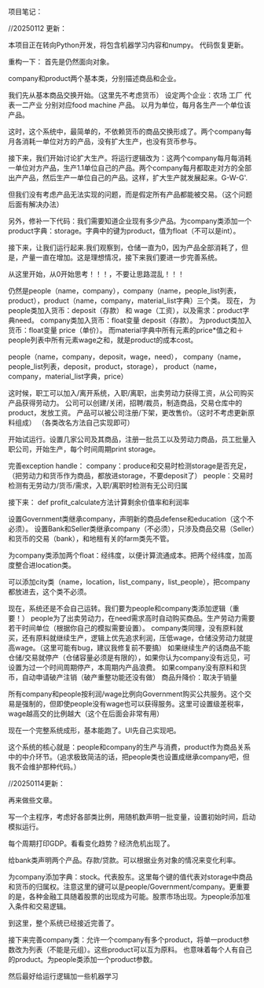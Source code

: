 项目笔记：

//20250112 更新：

本项目正在转向Python开发，将包含机器学习内容和numpy。
代码恢复更新。

重构一下：
首先是仍然面向对象。

company和product两个基本类，分别描述商品和企业。

我们先从基本商品交换开始。（这里先不考虑货币）
设定两个企业：农场 工厂 代表一二产业
分别对应food machine 产品。
以月为单位，每月各生产一个单位该产品。


这时，这个系统中，最简单的，不依赖货币的商品交换形成了。两个company每月各消耗一单位对方的产品，没有扩大生产，也没有货币参与。



接下来，我们开始讨论扩大生产。将运行逻辑改为：这两个company每月每消耗一单位对方产品，生产1.1单位自己的产品。两个company每月都取走对方的全部出产产品，然后生产一单位自己的产品。这样，扩大生产就发展起来。G-W-G'.

但我们没有考虑产品无法实现的问题，而是假定所有产品都能被交易。（这个问题后面有解决办法）

另外，修补一下代码：我们需要知道企业现有多少产品。为company类添加一个product字典：storage。字典中的键为product，值为float（不可以是int）。


接下来，让我们运行起来.我们观察到，仓储一直为0，因为产品全部消耗了，但是，产量一直在增加。这是理想情况，接下来我们要进一步完善系统。



从这里开始，从0开始思考！！！，不要让思路混乱！！！


仍然是people（name，company），company（name，people_list列表，product），product（name，company，material_list字典）三个类。
现在，
为people类加入货币：deposit（存款） 和 wage（工资），以及需求：product字典need。
company类加入货币：float变量 deposit（存款）。
为product类加入货币：float变量 price（单价）。
而material字典中所有元素的price*值之和＋people列表中所有元素wage之和，就是product的成本cost。

people（name，company，deposit，wage，need），
company（name，people_list列表，deposit，product，storage），
product（name，company，material_list字典，price）

这时候，职工可以加入/离开系统，入职/离职，出卖劳动力获得工资，从公司购买产品获得劳动力。
公司可以创建/关闭，招聘/裁员，制造商品，交易仓库中的product，发放工资。
产品可以被公司注册/下架，更改售价。（这时不考虑更新原料组成）
（各类改名方法自己实现即可）

开始试运行。设置几家公司及其商品，注册一批员工以及劳动力商品，员工批量入职公司，开始生产，每个时间周期print storage。


完善exception handle：
company：produce和交易时检测storage是否充足，（把劳动力和货币作为商品，都放进storage，不要deposit了）
people：交易时检测有无劳动力/货币/需求，入职/离职时检测有无公司归属

接下来：
def profit_calculate方法计算剩余价值率和利润率

设置Government类继承company，声明新的商品defense和education（这个不必须）。
设置Bank和Seller类继承company（不必须），只涉及商品交易（Seller）和货币的交易（bank），和地租有关的farm类先不管。

为company类添加两个float：经纬度，以便计算流通成本。把两个经纬度，加高度整合进location类。

可以添加city类（name，location，list_company，list_people），把company都放进去，这个类不必须。



现在，系统还是不会自己运转。我们要为people和company类添加逻辑（重要！）
people为了出卖劳动力，在need需求高时自动购买商品。生产劳动力需要若干时间单位（根据你自己的模拟需要设置）。
company类同理，没有原料就买，还有原料就继续生产，逻辑上优先追求利润，压低wage，仓储没劳动力就提高wage。（这里可能有bug，建议我修复前不要搞）
如果继续生产的话商品不能仓储/交易就停产（仓储容量必须是有限的），如果你认为company没有远见，可设置为过一个时间周期停产，本周期内产品浪费。
如果company没有原料和货币，自动申请破产注销（破产重整功能还没有做）
商品升降价：取决于销量

所有company和people按利润/wage比例向Government购买公共服务。这个交易是强制的，但即使people没有wage也可以获得服务。这里可设置级差税率，wage越高交的比例越大（这个在后面会非常有用）

现在一个完整系统成形，基本能跑了。UI先自己实现吧。

这个系统的核心就是：people和company的生产与消费，product作为商品关系中的中介环节。（追求极致简洁的话，把people类也设置成继承company吧，但我不会维护那种代码。）

//20250114更新：

再来做些文章。

写一个主程序，考虑好各部类比例，用随机数声明一批变量，设置初始时间，启动模拟运行。

每个周期打印GDP。看看变化趋势？经济危机出现了。

给bank类声明两个产品。存款/贷款。可以根据业务对象的情况来变化利率。

为company添加字典：stock。代表股东。这里每个键的值代表对storage中商品和货币的归属权。注意这里的键可以是people/Government/company。更重要的是，各种金融工具随着股票的出现成为可能。股票市场出现。为people添加准入条件和交易逻辑。

到这里，整个系统已经接近完善了。

接下来完善company类：允许一个company有多个product，将单一product参数改为列表（不能是元组）。这些product可以互为原料。
也意味着每个人有自己的product。为people类添加一个product参数。

然后最好给运行逻辑加一些机器学习
